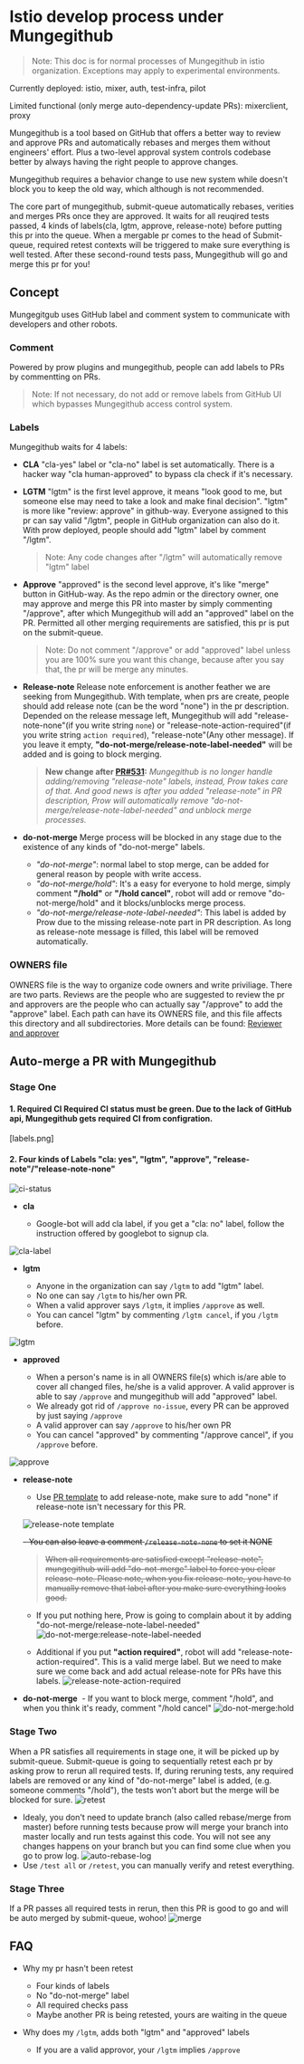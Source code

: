 # Istio develop process under Mungegithub

  >  Note: This doc is for normal processes of Mungegithub in istio organization. Exceptions may apply to experimental environments.

  Currently deployed: istio, mixer, auth, test-infra, pilot
  
  Limited functional (only merge auto-dependency-update PRs): mixerclient, proxy

Mungegithub is a tool based on GitHub that offers a better way to review and approve PRs and automatically rebases and merges them without engineers' effort. Plus a two-level approval system controls codebase better by always having the right people to approve changes. 

Mungegithub requires a behavior change to use new system while doesn't block you to keep the old way, which although is not recommended.

The core part of mungegithub, submit-queue automatically rebases, verities and merges PRs once they are approved.
It waits for all reuqired tests passed, 4 kinds of labels(cla, lgtm, approve, release-note) before putting this pr into the queue. When a mergable pr comes to the head of Submit-queue, required retest contexts will be triggered to make sure everything is well tested. After these second-round tests pass, Mungegithub will go and merge this pr for you!

## Concept
Mungegitgub uses GitHub label and comment system to communicate with developers and other robots.

### Comment
Powered by prow plugins and mungegithub, people can add labels to PRs by commentting on PRs. 

  >  Note: If not necessary, do not add or remove labels from GitHub UI which bypasses Mungegithub access control system.

### Labels
Mungegithub waits for 4 labels:

* **CLA** "cla-yes" label or "cla-no" label is set automatically. There is a hacker way "cla human-approved" to bypass cla check if it's necessary.
* **LGTM** "lgtm" is the first level approve, it means "look good to me, but someone else may need to take a look and make final decision". "lgtm" is more like "review: approve" in github-way. Everyone assigned to this pr can say valid "/lgtm", people in GitHub organization can also do it. With prow deployed, people should add "lgtm" label by comment "/lgtm". 

  >  Note: Any code changes after "/lgtm" will automatically remove "lgtm" label
  
* **Approve** "approved" is the second level approve, it's like "merge" button in GitHub-way. 
As the repo admin or the directory owner, one may approve and merge this PR into master by simply commenting "/approve", after which Mungegithub will add an "approved" label on the PR. Permitted all other merging requirements are satisfied, this pr is put on the submit-queue.

  >  Note: Do not comment "/approve" or add "approved" label unless you are 100% sure you want this change, because after you say that, the pr will be merge any minutes.
    
* **Release-note** Release note enforcement is another feather we are seeking from Mungegithub. With template, when prs are create, people should add release note (can be the word "none") in the pr description. Depended on the release message left, Mungegithub will add "release-note-none"(if you write string `none`) or "release-note-action-required"(if you write string `action required`), "release-note"(Any other message). If you leave it empty, **"do-not-merge/release-note-label-needed"** will be added and is going to block merging.

  > __New change after [PR#531](https://github.com/istio/test-infra/pull/531):__ _Mungegithub is no longer handle adding/removing "release-note" labels, instead, Prow takes care of that. And good news is after you added "release-note" in PR description, Prow will automatically remove "do-not-merge/release-note-label-needed" and unblock merge processes._

* **do-not-merge** Merge process will be blocked in any stage due to the existence of any kinds of "do-not-merge" labels.

  * _"do-not-merge"_: normal label to stop merge, can be added for general reason by people with write access.
  * _"do-not-merge/hold"_: It's a easy for everyone to hold merge, simply comment **"/hold"** or **"/hold cancel"**, robot will add or remove "do-not-merge/hold" and it blocks/unblocks merge process.
  * _"do-not-merge/release-note-label-needed"_: This label is added by Prow due to the missing release-note part in PR description. 
  As long as release-note message is filled, this label will be removed automatically.
  

### OWNERS file
OWNERS file is the way to organize code owners and write priviliage. There are two parts. Reviews are the people who are suggested to review the pr and approvers are the people who can actually say "/approve" to add the "approve" label. Each path can have its OWNERS file, and this file affects this directory and all subdirectories. More details can be found: [Reviewer and approver](https://github.com/kubernetes/test-infra/tree/master/mungegithub/mungers/approvers)

## Auto-merge a PR with Mungegithub

### Stage One

#### 1. Required CI Required CI status must be green. Due to the lack of GitHub api, Mungegithub gets required CI from configration.
[labels.png]

#### 2. Four kinds of Labels "cla: yes", "lgtm", "approve", "release-note"/"release-note-none"
![ci-status](https://github.com/istio/test-infra/blob/master/mungegithub/images/ci-status.png)

* **cla** 

  - Google-bot will add cla label, if you get a "cla: no" label, follow the instruction offered by googlebot to signup cla. 

![cla-label](https://github.com/istio/test-infra/blob/master/mungegithub/images/cla-label.png)

* **lgtm** 

  - Anyone in the organization can say `/lgtm` to add "lgtm" label.  
  - No one can say `/lgtm` to his/her own PR.  
  - When a valid approver says `/lgtm`, it implies `/approve` as well.  
  - You can cancel "lgtm" by commenting `/lgtm cancel`, if you `/lgtm` before.

![lgtm](https://github.com/istio/test-infra/blob/master/mungegithub/images/lgtm.png)

* **approved**

  - When a person's name is in all OWNERS file(s) which is/are able to cover all changed files, he/she is a valid approver.
A valid approver is able to say `/approve` and mungegithub will add "approved" label.  
  - We already got rid of `/approve no-issue`, every PR can be approved by just saying `/approve`  
  - A valid approver can say `/approve` to his/her own PR  
  - You can cancel "approved" by commenting "/approve cancel", if you `/approve` before.

![approve](https://github.com/istio/test-infra/blob/master/mungegithub/images/approve.png)

* **release-note**
  - Use [PR template](https://github.com/istio/istio/blob/master/.github/PULL_REQUEST_TEMPLATE.md) to add release-note, make sure to add "none" if release-note isn't necessary for this PR.
  
  ![release-note template](https://github.com/istio/test-infra/blob/master/mungegithub/images/release-note-template.png)
  
  ~~- You can also leave a comment `/release-note-none` to set it NONE~~
  
  > ~~When all requirements are satisfied except "release-note", mungegithub will add "do-not-merge" label to force you clear release-note. Please note, when you fix release-note, you have to manually remove that label after you make sure everything looks good.~~
  
  - If you put nothing here, Prow is going to complain about it by adding "do-not-merge/release-note-label-needed" 
  ![do-not-merge:release-note-label-needed](https://github.com/istio/test-infra/blob/master/mungegithub/images/do-not-merge:release-note-label-needed.png)
  
  - Additional if you put **"action required"**, robot will add "release-note-action-required". This is a valid merge label. But we need to make sure we come back and add actual release-note for PRs have this labels.
  ![release-note-action-required](https://github.com/istio/test-infra/blob/master/mungegithub/images/release-note-action-required.png)
  
* **do-not-merge**
  - If you want to block merge, comment "/hold", and when you think it's ready, comment "/hold cancel"
  ![do-not-merge:hold](https://github.com/istio/test-infra/blob/master/mungegithub/images/do-not-merge:hold.png)
  
### Stage Two
  When a PR satisfies all requirements in stage one, it will be picked up by submit-queue. Submit-queue is going to sequentially retest each pr by asking prow to rerun all required tests. If, during reruning tests, any required labels are removed or any kind of "do-not-merge" label is added, (e.g. someone comments "/hold"), the tests won't abort but the merge will be blocked for sure.
  ![retest](https://github.com/istio/test-infra/blob/master/mungegithub/images/retest.png)
  - Idealy, you don't need to update branch (also called rebase/merge from master) before running tests because prow will merge your branch into master locally and run tests against this code. You will not see any changes happens on your branch but you can find some clue when you go to prow log.
  ![auto-rebase-log](https://github.com/istio/test-infra/blob/master/mungegithub/images/auto-rebase-log.png)
  - Use `/test all` or `/retest`, you can manually verify and retest everything.
  
 ### Stage Three
   If a PR passes all required tests in rerun, then this PR is good to go and will be auto merged by submit-queue, wohoo!
   ![merge](https://github.com/istio/test-infra/blob/master/mungegithub/images/merge.png)
 
 
 ## FAQ
 
* Why my pr hasn't been retest
   - Four kinds of labels
   - No "do-not-merge" label
   - All required checks pass
   - Maybe another PR is being retested, yours are waiting in the queue

* Why does my `/lgtm`, adds both "lgtm" and "approved" labels
   - If you are a valid approvor, your `/lgtm` implies `/approve`
